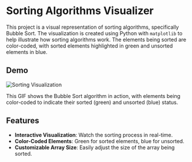 # Sorting Algorithms Visualizer

This project is a visual representation of sorting algorithms, specifically Bubble Sort. The visualization is created using Python with `matplotlib` to help illustrate how sorting algorithms work. The elements being sorted are color-coded, with sorted elements highlighted in green and unsorted elements in blue.

## Demo

![Sorting Visualization]([assets/demo.gif](https://github.com/AreebEhsan/Algorithm-Visualizer/blob/main/Algorithm-Visualizer-Demo.gif))

This GIF shows the Bubble Sort algorithm in action, with elements being color-coded to indicate their sorted (green) and unsorted (blue) status.

## Features

- **Interactive Visualization**: Watch the sorting process in real-time.
- **Color-Coded Elements**: Green for sorted elements, blue for unsorted.
- **Customizable Array Size**: Easily adjust the size of the array being sorted.

